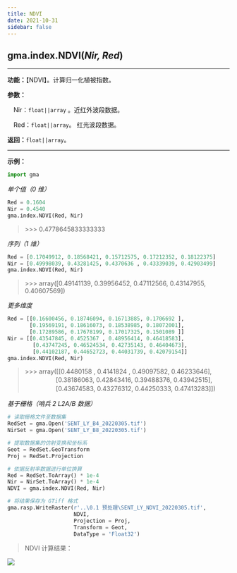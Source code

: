```yaml
---
title: NDVI
date: 2021-10-31
sidebar: false
---
```


## gma.index.**NDVI**(*Nir, Red*)

---

**功能：**【NDVI】。计算归一化植被指数。

**参数：**

&emsp;Nir：`float||array` 。近红外波段数据。

&emsp;Red：`float||array`。 红光波段数据。

**返回：**`float||array`。

---

**示例：**
```python
import gma
```
*单个值（0 维）*
```python
Red = 0.1604
Nir = 0.4540
gma.index.NDVI(Red, Nir)
```
> \>>> 0.4778645833333333

*序列（1 维）*

```python
Red = [0.17049912, 0.18568421, 0.15712575, 0.17212352, 0.18122375]
Nir = [0.49998039, 0.43281425, 0.4370636 , 0.43339039, 0.42903499]
gma.index.NDVI(Red, Nir)
```
> \>>> array([0.49141139, 0.39956452, 0.47112566, 0.43147955, 0.40607569])

*更多维度*
```python
Red = [[0.16600456, 0.18746094, 0.16713885, 0.1706692 ],
       [0.19569191, 0.18616073, 0.18538985, 0.18072001],
       [0.17289586, 0.17678199, 0.17017325, 0.1501089 ]]
Nir = [[0.43547845, 0.4525367 , 0.48956414, 0.46418583],
        [0.43747245, 0.46524534, 0.42735143, 0.46404673],
        [0.44102187, 0.44652723, 0.44031739, 0.42079154]]
gma.index.NDVI(Red, Nir)
```
> \>>> array([[0.4480158 , 0.4141824 , 0.49097582, 0.46233646],<br>
> 　　　　　[0.38186063, 0.42843416, 0.39488376, 0.43942515],<br>
> 　　　　　[0.43674583, 0.43276312, 0.44250333, 0.47413283]])

*基于栅格（哨兵 2 L2A/B 数据）*
```python
# 读取栅格文件至数据集
RedSet = gma.Open('SENT_LY_B4_20220305.tif')
NirSet = gma.Open('SENT_LY_B8_20220305.tif')

# 提取数据集的仿射变换和坐标系
Geot = RedSet.GeoTransform
Proj = RedSet.Projection

# 依据反射率数据进行单位换算
Red = RedSet.ToArray() * 1e-4
Nir = NirSet.ToArray() * 1e-4
NDVI = gma.index.NDVI(Red, Nir)

# 将结果保存为 GTiff 格式
gma.rasp.WriteRaster(r'..\0.1 预处理\SENT_LY_NDVI_20220305.tif', 
                     NDVI, 
                     Projection = Proj, 
                     Transform = Geot,
                     DataType = 'Float32')
```
> NDVI 计算结果：

![](/index/NDVI.webp)
